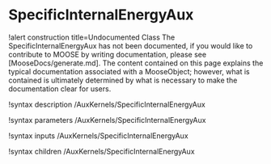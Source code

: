 <!-- MOOSE Documentation Stub: Remove this when content is added. -->

# SpecificInternalEnergyAux

!alert construction title=Undocumented Class
The SpecificInternalEnergyAux has not been documented, if you would like to contribute to MOOSE by
writing documentation, please see [MooseDocs/generate.md]. The content contained on this page explains
the typical documentation associated with a MooseObject; however, what is contained is ultimately
determined by what is necessary to make the documentation clear for users.

!syntax description /AuxKernels/SpecificInternalEnergyAux

!syntax parameters /AuxKernels/SpecificInternalEnergyAux

!syntax inputs /AuxKernels/SpecificInternalEnergyAux

!syntax children /AuxKernels/SpecificInternalEnergyAux
